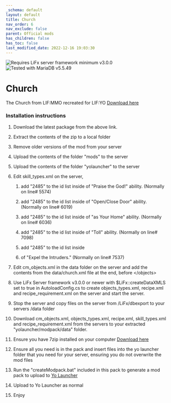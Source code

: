 ```yaml
---
_schema: default
layout: default
title: Church
nav_order: 6
nav_exclude: false
parent: Official mods
has_children: false
has_toc: false
last_modified_date: 2022-12-16 19:03:30
---
```

![](https://img.shields.io/badge/LiFx%20Server%20-%3Ev3.0.0-green "Requires LiFx server framework minimum v3.0.0")![](https://img.shields.io/badge/MariaDB%20-%3Ev5.5.49-green "Tested with MariaDB v5.5.49")

# Church

The Church from LIF:MMO recreated for LIF:YO [Download here](https://github.com/LiF-x/Church/releases/latest)

### Installation instructions

1. Download the latest package from the above link.

2. Extract the contents of the zip to a local folder

3. Remove older versions of the mod from your server

4. Upload the contents of the folder "mods" to the server

5. Upload the contents of the folder "yolauncher" to the server

6. Edit skill\_types.xml on the server,

   1. add "2485" to the id list inside of "Praise the God!" ability. (Normally on line# 5574)

   2. add "2485" to the id list inside of "Open/Close Door" ability. (Normally on line# 6019)

   3. add "2485" to the id list inside of "as Your Home" ability. (Normally on line# 6036)

   4. add "2485" to the id list inside of "Toll" ability. (Normally on line# 7098)

   5. add "2485" to the id list inside

   6. of "Expel the Intruders." (Normally on line# 7537)

7. Edit cm\_objects.xml in the data folder on the server and add the contents from the data/church.xml file at the end, before &lt;/objects&gt;

8. Use LiFx Server framework v3.0.0 or newer with $LiFx::createDataXMLS set to true in AutoloadConfig.cs to create objects\_types.xml, recipe.xml and recipe\_requirement.xml on the server and start the server.

9. Stop the server and copy files on the server from /LiFx/dbexport to your servers /data folder

10. Download cm\_objects.xml, objects\_types.xml, recipe.xml, skill\_types.xml and recipe\_requirement.xml from the servers to your extracted "yolauncher/modpack/data" folder.

11. Ensure you have 7zip installed on your computer [Download here](https://7zip.dev/en/download/)

12. Ensure all you need is in the pack and insert files into the yo launcher folder that you need for your server, ensuring you do not overwrite the mod files

13. Run the "createModpack.bat" included in this pack to generate a mod pack to upload to [Yo Launcher](https://www.yolauncher.app/)

14. Upload to Yo Launcher as normal

15. Enjoy